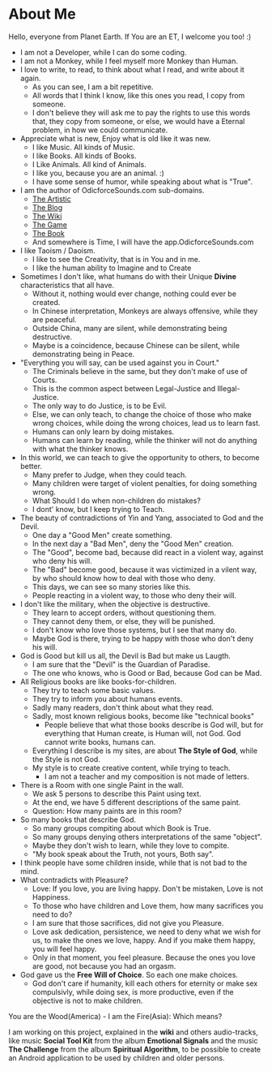 # About Me

Hello, everyone from Planet Earth. If You are an ET, I welcome you too! :) 

- I am not a Developer, while I can do some coding.
- I am not a Monkey, while I feel myself more Monkey than Human.
- I love to write, to read, to think about what I read, and write about it again.
    - As you can see, I am a bit repetitive. 
    - All words that I think I know, like this ones you read, I copy from someone.
    - I don't believe they will ask me to pay the rights to use this words that, they copy from someone, or else, we would have a Eternal problem, in how we could communicate. 
- Appreciate what is new, Enjoy what is old like it was new. 
    - I like Music. All kinds of Music. 
    - I like Books. All kinds of Books.
    - I Like Animals. All kind of Animals. 
    - I like you, because you are an animal. :) 
    - I have some sense of humor, while speaking about what is "True". 
- I am the author of OdicforceSounds.com sub-domains. 
    - [The Artistic](https://art.OdicforceSounds.com)
    - [The Blog](https://blog.OdicforceSounds.com)
    - [The Wiki](https://wiki.OdicforceSounds.com)
    - [The Game](https://play.OdicforceSounds.com)
    - [The Book](https://book.OdicforceSounds.com)
    - And somewhere is Time, I will have the app.OdicforceSounds.com 
- I like Taoism / Daoism.
    - I like to see the Creativity, that is in You and in me.
    - I like the human ability to Imagine and to Create
- Sometimes I don't like, what humans do with their Unique **Divine** characteristics that all have.
    - Without it, nothing would ever change, nothing could ever be created.
    - In Chinese interpretation, Monkeys are always offensive, while they are peaceful.
    - Outside China, many are silent, while demonstrating being destructive.
    - Maybe is a coincidence, because Chinese can be silent, while demonstrating being in Peace.
- "Everything you will  say, can be used against you in Court."
    - The Criminals believe in the same, but they don't make of use of Courts.
    - This is the common aspect between Legal-Justice and Illegal-Justice.
    - The only way to do Justice, is to be Evil.
    - Else, we can only teach, to change the choice of those who make wrong choices, while doing the wrong choices, lead us to learn fast.
    - Humans can only learn by doing mistakes.
    - Humans can learn by reading, while the thinker will not do anything with what  the thinker knows. 
- In this world, we can teach to give the opportunity to others, to become better.
    - Many prefer to Judge, when they could teach.
    - Many children were target of violent penalties, for doing something wrong.
    - What Should I do when non-children do mistakes?
    - I dont' know, but I keep trying to Teach.
- The beauty of contradictions of Yin and Yang, associated to God and the Devil.
    - One day a "Good Men" create something.
    - In the next day a "Bad Men", deny the "Good Men" creation.
    - The "Good", become bad, because did react in a violent way, against who deny his will.
    - The "Bad" become good, because it was victimized in a vilent way, by who should know how to deal with those who deny.
    - This days, we can see so many stories like this.
    - People reacting in a violent way, to those who deny their will.
- I don't like the military, when the objective is destructive.
    - They learn to accept orders, without questioning them.
    - They cannot deny them, or else, they will be punished.
    - I don't know who love those systems, but I see that many do.
    - Maybe God is there, trying to be happy with those who don't deny his will.
- God is Good but kill us all, the Devil is Bad but make us Laugth.
    - I am sure that the "Devil" is the Guardian of Paradise.
    - The one who knows, who is Good or Bad, because God can be Mad.
- All Religious books are like books-for-children.
    - They try to teach some basic values.
    - They try to inform you about humans events.
    - Sadly many readers, don't think about what they read.
    - Sadly, most known religious books, become like "technical books"
        - People believe that what those books describe is God will, but for everything that Human create, is Human will, not God. God cannot write books, humans can.
    - Everything I describe is my sites, are about **The Style of God**, while the Style is not God.
    - My style is to create creative content, while trying to teach.
        - I am not a teacher and my composition is not made of letters.
- There is a Room with one single Paint in the wall.
    - We ask 5 persons to describe this Paint using text.
    - At the end, we have 5 different descriptions of the same paint.
    - Question: How many paints are in this room?
- So many books that describe God. 
    - So many groups compiting about which Book is True.
    - So many groups denying others interpretations of the same "object".
    - Maybe they don't wish to learn, while they love to compite.
    - "My book speak about the Truth, not yours, Both say".
- I think people have some children inside, while that is not bad to the mind.
- What contradicts with Pleasure? 
    - Love: If you love, you are living happy. Don't be mistaken, Love is not Happiness. 
    - To those who have children and Love them, how many sacrifices you need to do? 
    - I am sure that those sacrifices, did not give you Pleasure. 
    - Love ask dedication, persistence, we need to deny what we wish for us, to make the ones we love, happy. And if you make them happy, you will feel happy. 
    - Only in that moment, you feel pleasure. Because the ones you love are good,  not because you had an orgasm. 
- God gave us the **Free Will of Choice**. So each one make choices. 
    - God don't care if humanity, kill each others for eternity or make sex compulsivly, while doing sex, is more productive, even if the objective is not to make children.

You are the Wood(America) - I am the Fire(Asia): Which means? 

I am working on this project, explained in the **wiki** and others audio-tracks, like music **Social Tool Kit** from the album **Emotional Signals** and the music **The Challenge** from the album **Spiritual Algorithm**, to be possible to create an Android application to be used by children and older persons. 


